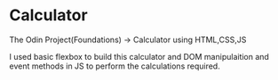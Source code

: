 # Calculator
The Odin Project(Foundations) -> Calculator using HTML,CSS,JS

I used basic flexbox to build this calculator and DOM manipulaition and event methods in JS to 
perform the calculations required.
